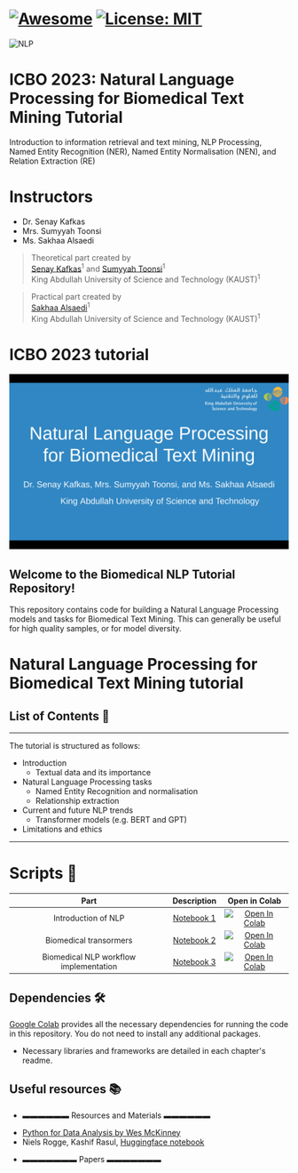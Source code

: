 [![Awesome](https://cdn.rawgit.com/sindresorhus/awesome/d7305f38d29fed78fa85652e3a63e154dd8e8829/media/badge.svg)](https://github.com/hee9joon/Awesome-Diffusion-Models) 
[![License: MIT](https://img.shields.io/badge/License-MIT-green.svg)](https://opensource.org/licenses/MIT)
===================
![NLP](https://github.com/Sakhaa-Alsaedi/AI_in_Medicine_KAUST_Academy/assets/42935314/7fd0c7ee-4bad-4c1d-afdf-02448c9b478c)

# ICBO 2023: Natural Language Processing for Biomedical Text Mining Tutorial
Introduction to information retrieval and text mining, NLP Processing, Named Entity Recognition (NER), Named Entity Normalisation (NEN), and Relation Extraction (RE)

# Instructors #
* Dr. Senay Kafkas
* Mrs. Sumyyah Toonsi
* Ms. Sakhaa Alsaedi

> Theoretical part created by <br>
> [Senay Kafkas](https://cemse.kaust.edu.sa/cbrc/people/person/senay-kafkas)<sup>1</sup> and [Sumyyah Toonsi](https://cemse.kaust.edu.sa/people/person/sumyyah-toonsi)<sup>1</sup> <br>
> King Abdullah University of Science and Technology (KAUST)<sup>1</sup><br>

> Practical part created by <br>
> [Sakhaa Alsaedi](https://cemse.kaust.edu.sa/cbrc/people/person/sakhaa-alsaedi)<sup>1</sup> <br>
> King Abdullah University of Science and Technology (KAUST)<sup>1</sup>

ICBO 2023 tutorial <a name="TOP"></a>
===================
![alt text](https://github.com/stoonsi/ICBO-NLP-for-Biomedical-Text-Mining-tutorial/blob/main/COVER%20IMAGE.png)

## Welcome to the Biomedical NLP Tutorial Repository!

This repository contains code for building a Natural Language Processing models and tasks for Biomedical Text Mining. This can generally be useful for high quality samples, or for model diversity.

# Natural Language Processing for Biomedical Text Mining tutorial #

## List of Contents 📖
- - - - 
The tutorial is structured as follows:
* Introduction
    * Textual data and its importance
* Natural Language Processing tasks
    * Named Entity Recognition and normalisation
    * Relationship extraction
* Current and future NLP trends
    * Transformer models (e.g. BERT and GPT)
* Limitations and ethics

- - - - 


# Scripts :space_invader:

| Part | Description  | Open in Colab| 
| :---: | :---:         |     :---:      |  
| Introduction of NLP | [Notebook 1]() | [![Open In Colab](https://colab.research.google.com/assets/colab-badge.svg)](https://colab.research.google.com/drive/1Z9V_FZiwyz9450RgRfDOoHnRMSF883aC?usp=sharing)|
| Biomedical transormers   | [Notebook 2]()  | [![Open In Colab](https://colab.research.google.com/assets/colab-badge.svg)](https://colab.research.google.com/drive/16dGNDtfYh_eX6LBiBMaYn9ZSRIkBjqD9?usp=sharing)|
| Biomedical NLP workflow implementation| [Notebook 3]()  | [![Open In Colab](https://colab.research.google.com/assets/colab-badge.svg)](https://colab.research.google.com/drive/1PhmP7qXCLGcZ8YrO02ZzFD71_hRcBzTy?usp=sharing)|
   
## Dependencies 🛠️
[Google Colab](https://colab.research.google.com) provides all the necessary dependencies for running the code in this repository. You do not need to install any additional packages.
- Necessary libraries and frameworks are detailed in each chapter's readme.

## Useful resources 📚

  * ▬▬▬▬▬▬ Resources and Materials ▬▬▬▬▬▬
- [Python for Data Analysis by Wes McKinney](https://wesmckinney.com/book/)
- Niels Rogge, Kashif Rasul, [Huggingface notebook](https://colab.research.google.com/github/huggingface/notebooks/blob/main/examples/annotated_diffusion.ipynb#scrollTo=3a159023)

* ▬▬▬▬▬▬▬ Papers ▬▬▬▬▬▬▬

  

